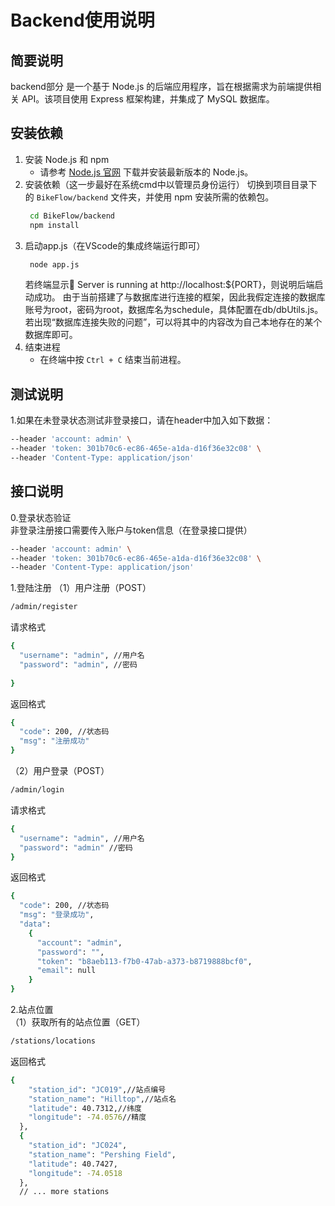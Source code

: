 # Backend使用说明

## 简要说明
backend部分 是一个基于 Node.js 的后端应用程序，旨在根据需求为前端提供相关 API。该项目使用 Express 框架构建，并集成了 MySQL 数据库。

## 安装依赖
1. 安装 Node.js 和 npm
   - 请参考 [Node.js 官网](https://nodejs.org/) 下载并安装最新版本的 Node.js。
2. 安装依赖（这一步最好在系统cmd中以管理员身份运行）
    切换到项目目录下的 `BikeFlow/backend` 文件夹，并使用 npm 安装所需的依赖包。
   ```bash
    cd BikeFlow/backend
    npm install
    ```
3. 启动app.js（在VScode的集成终端运行即可）
    ```bash
     node app.js
     ```
    若终端显示🚀 Server is running at http://localhost:${PORT}，则说明后端启动成功。
    由于当前搭建了与数据库进行连接的框架，因此我假定连接的数据库账号为root，密码为root，数据库名为schedule，具体配置在db/dbUtils.js。若出现“数据库连接失败的问题”，可以将其中的内容改为自己本地存在的某个数据库即可。
4. 结束进程
   - 在终端中按 `Ctrl + C` 结束当前进程。

## 测试说明
1.如果在未登录状态测试非登录接口，请在header中加入如下数据：
```bash
--header 'account: admin' \
--header 'token: 301b70c6-ec86-465e-a1da-d16f36e32c08' \
--header 'Content-Type: application/json'
```

## 接口说明
0.登录状态验证  
非登录注册接口需要传入账户与token信息（在登录接口提供）
```bash
--header 'account: admin' \
--header 'token: 301b70c6-ec86-465e-a1da-d16f36e32c08' \
--header 'Content-Type: application/json'
```
1.登陆注册
（1）用户注册（POST）
```bash
/admin/register
```
请求格式
```bash
{
  "username": "admin", //用户名
  "password": "admin", //密码
  
}
```
返回格式
```bash
{
  "code": 200, //状态码
  "msg": "注册成功"
}
```
（2）用户登录（POST）
```bash
/admin/login
```
请求格式
```bash
{
  "username": "admin", //用户名
  "password": "admin" //密码
}
```

返回格式
```bash
{
  "code": 200, //状态码
  "msg": "登录成功",
  "data": 
    {
      "account": "admin",
      "password": "",
      "token": "b8aeb113-f7b0-47ab-a373-b8719888bcf0",
      "email": null
    }
}

```
2.站点位置  
（1）获取所有的站点位置（GET）
```bash
/stations/locations
```
返回格式
```bash
{
    "station_id": "JC019",//站点编号
    "station_name": "Hilltop",//站点名
    "latitude": 40.7312,//纬度
    "longitude": -74.0576//精度
  },
  {
    "station_id": "JC024",
    "station_name": "Pershing Field",
    "latitude": 40.7427,
    "longitude": -74.0518
  },
  // ... more stations
```